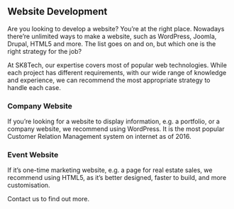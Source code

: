 
## Website Development

Are you looking to develop a website? You’re at the right place. Nowadays there’re unlimited ways to make a website, such as WordPress, Joomla, Drupal, HTML5 and more. The list goes on and on, but which one is the right strategy for the job?

At SK8Tech, our expertise covers most of popular web technologies. While each project has different requirements, with our wide range of knowledge and experience, we can recommend the most appropriate strategy to handle each case.

### Company Website

If you’re looking for a website to display information, e.g. a portfolio, or a company website, we recommend using WordPress. It is the most popular Customer Relation Management system on internet as of 2016.

### Event Website

If it’s one-time marketing website, e.g. a page for real estate sales, we recommend using HTML5, as it’s better designed, faster to build, and more customisation.

Contact us to find out more.